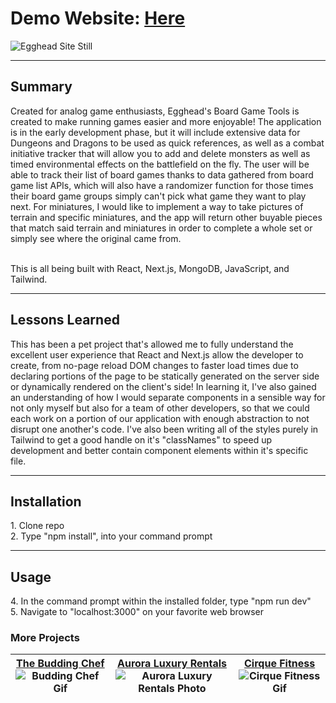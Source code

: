 

# Demo Website: [Here](https://eggheads-board-game-tools.vercel.app/)

![Egghead Site Still](https://res.cloudinary.com/dniwvymzt/image/upload/v1698929614/Portfolio/EggheadStill_emznlg.png)

---
<h2>Summary</h2>
Created for analog game enthusiasts, Egghead's Board Game Tools is created to make running games easier and more enjoyable! The application is in the early development phase, but it will include extensive data for Dungeons and Dragons to be used as quick references, as well as a combat initiative tracker that will allow you to add and delete monsters as well as timed environmental effects on the battlefield on the fly. The user will be able to track their list of board games thanks to data gathered from board game list APIs, which will also have a randomizer function for those times their board game groups simply can't pick what game they want to play next. For miniatures, I would like to implement a way to take pictures of terrain and specific miniatures, and the app will return other buyable pieces that match said terrain and miniatures in order to complete a whole set or simply see where the original came from. <br/><br/>

This is all being built with React, Next.js, MongoDB, JavaScript, and Tailwind.

---
<h2>Lessons Learned</h2>
This has been a pet project that's allowed me to fully understand the excellent user experience that React and Next.js allow the developer to create, from no-page reload DOM changes to faster load times due to declaring portions of the page to be statically generated on the server side or dynamically rendered on the client's side! In learning it, I've also gained an understanding of how I would separate components in a sensible way for not only myself but also for a team of other developers, so that we could each work on a portion of our application with enough abstraction to not disrupt one another's code. I've also been writing all of the styles purely in Tailwind to get a good handle on it's "classNames" to speed up development and better contain component elements within it's specific file.

---
<h2>Installation</h2>
1.  Clone repo <br>
2.  Type "npm install", into your command prompt <br>

---
<h2>Usage</h2>
4.  In the command prompt within the installed folder, type "npm run dev" <br/>
5.  Navigate to  "localhost:3000" on your favorite web browser

<h3>More Projects</h3>

| [The Budding Chef](https://github.com/flbarfield/theBuddingChef) ![Budding Chef Gif](https://res.cloudinary.com/dniwvymzt/image/upload/v1697132736/Portfolio/TheBuddingChef_kxhedk.gif)| [Aurora Luxury Rentals](https://github.com/flbarfield/auroraLuxuryRentals) ![Aurora Luxury Rentals Photo](https://res.cloudinary.com/dniwvymzt/image/upload/v1697132842/Portfolio/auroraStill_banubq.png)| [Cirque Fitness](https://github.com/flbarfield/cirqueFitness) ![Cirque Fitness Gif](https://res.cloudinary.com/dniwvymzt/image/upload/v1697132736/Portfolio/CirqueFitness_wckdlp.gif)|
|---|---|---|

